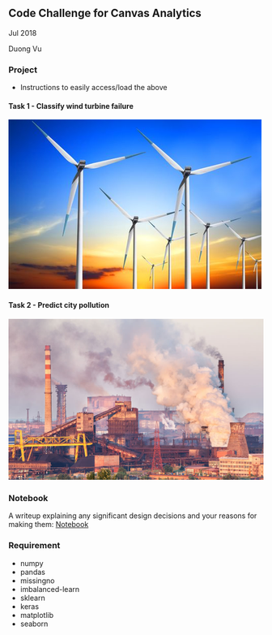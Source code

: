 ## Code Challenge for Canvas Analytics

Jul 2018

Duong Vu



### Project

- Instructions to easily access/load the above

#### Task 1 - Classify wind turbine failure

![](assets/wind_turbine.jpg)



#### Task 2 - Predict city pollution 

![](assets/polution.png)



### Notebook

A writeup explaining any significant design decisions and your reasons for making them: [Notebook](doc/notebook.md)



### Requirement

- numpy
- pandas
- missingno
- imbalanced-learn
- sklearn
- keras
- matplotlib
- seaborn
